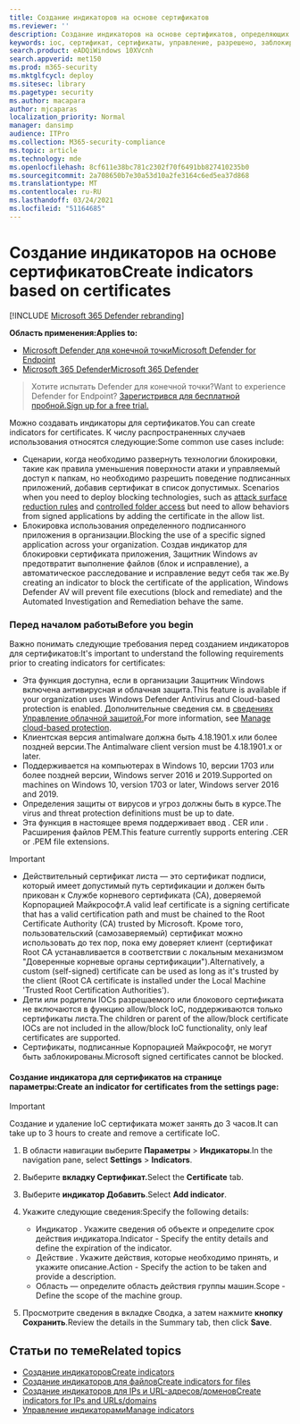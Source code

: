 ```yaml
---
title: Создание индикаторов на основе сертификатов
ms.reviewer: ''
description: Создание индикаторов на основе сертификатов, определяющих обнаружение, предотвращение и исключение сущностями.
keywords: ioc, сертификат, сертификаты, управление, разрешено, заблокировано, блок, чистый, вредоносный, файл, IP-адрес, URL-адрес, домен
search.product: eADQiWindows 10XVcnh
search.appverid: met150
ms.prod: m365-security
ms.mktglfcycl: deploy
ms.sitesec: library
ms.pagetype: security
ms.author: macapara
author: mjcaparas
localization_priority: Normal
manager: dansimp
audience: ITPro
ms.collection: M365-security-compliance
ms.topic: article
ms.technology: mde
ms.openlocfilehash: 8cf611e38bc781c2302f70f6491bb827410235b0
ms.sourcegitcommit: 2a708650b7e30a53d10a2fe3164c6ed5ea37d868
ms.translationtype: MT
ms.contentlocale: ru-RU
ms.lasthandoff: 03/24/2021
ms.locfileid: "51164685"
---
```

# <a name="create-indicators-based-on-certificates"></a><span data-ttu-id="8d845-104">Создание индикаторов на основе сертификатов</span><span class="sxs-lookup"><span data-stu-id="8d845-104">Create indicators based on certificates</span></span>

[!INCLUDE [Microsoft 365 Defender rebranding](../../includes/microsoft-defender.md)]


<span data-ttu-id="8d845-105">**Область применения:**</span><span class="sxs-lookup"><span data-stu-id="8d845-105">**Applies to:**</span></span>
- [<span data-ttu-id="8d845-106">Microsoft Defender для конечной точки</span><span class="sxs-lookup"><span data-stu-id="8d845-106">Microsoft Defender for Endpoint</span></span>](https://go.microsoft.com/fwlink/p/?linkid=2154037)
- [<span data-ttu-id="8d845-107">Microsoft 365 Defender</span><span class="sxs-lookup"><span data-stu-id="8d845-107">Microsoft 365 Defender</span></span>](https://go.microsoft.com/fwlink/?linkid=2118804)


><span data-ttu-id="8d845-108">Хотите испытать Defender для конечной точки?</span><span class="sxs-lookup"><span data-stu-id="8d845-108">Want to experience Defender for Endpoint?</span></span> [<span data-ttu-id="8d845-109">Зарегистрився для бесплатной пробной.</span><span class="sxs-lookup"><span data-stu-id="8d845-109">Sign up for a free trial.</span></span>](https://www.microsoft.com/en-us/WindowsForBusiness/windows-atp?ocid=docs-wdatp-automationexclusionlist-abovefoldlink)

<span data-ttu-id="8d845-110">Можно создавать индикаторы для сертификатов.</span><span class="sxs-lookup"><span data-stu-id="8d845-110">You can create indicators for certificates.</span></span> <span data-ttu-id="8d845-111">К числу распространенных случаев использования относятся следующие:</span><span class="sxs-lookup"><span data-stu-id="8d845-111">Some common use cases include:</span></span>

- <span data-ttu-id="8d845-112">Сценарии, когда необходимо развернуть технологии блокировки, такие [](controlled-folders.md) как правила уменьшения поверхности атаки и управляемый доступ к папкам, но необходимо разрешить поведение подписанных приложений, добавив сертификат в список допустимых. [](attack-surface-reduction.md)</span><span class="sxs-lookup"><span data-stu-id="8d845-112">Scenarios when you need to deploy blocking technologies, such as [attack surface reduction rules](attack-surface-reduction.md) and [controlled folder access](controlled-folders.md) but need to allow behaviors from signed applications by adding the certificate in the allow list.</span></span>
- <span data-ttu-id="8d845-113">Блокировка использования определенного подписанного приложения в организации.</span><span class="sxs-lookup"><span data-stu-id="8d845-113">Blocking the use of a specific signed application across your organization.</span></span> <span data-ttu-id="8d845-114">Создав индикатор для блокировки сертификата приложения, Защитник Windows av предотвратит выполнение файлов (блок и исправление), а автоматическое расследование и исправление ведут себя так же.</span><span class="sxs-lookup"><span data-stu-id="8d845-114">By creating an indicator to block the certificate of the application, Windows Defender AV will prevent file executions (block and remediate) and the Automated Investigation and Remediation behave the same.</span></span>


### <a name="before-you-begin"></a><span data-ttu-id="8d845-115">Перед началом работы</span><span class="sxs-lookup"><span data-stu-id="8d845-115">Before you begin</span></span>

<span data-ttu-id="8d845-116">Важно понимать следующие требования перед созданием индикаторов для сертификатов:</span><span class="sxs-lookup"><span data-stu-id="8d845-116">It's important to understand the following requirements prior to creating indicators for certificates:</span></span>

- <span data-ttu-id="8d845-117">Эта функция доступна, если в организации Защитник Windows включена антивирусная и облачная защита.</span><span class="sxs-lookup"><span data-stu-id="8d845-117">This feature is available if your organization uses Windows Defender Antivirus and Cloud-based protection is enabled.</span></span> <span data-ttu-id="8d845-118">Дополнительные сведения см. в [сведениях Управление облачной защитой.](https://docs.microsoft.com/windows/security/threat-protection/microsoft-defender-antivirus/deploy-manage-report-microsoft-defender-antivirus)</span><span class="sxs-lookup"><span data-stu-id="8d845-118">For more information, see [Manage cloud-based protection](https://docs.microsoft.com/windows/security/threat-protection/microsoft-defender-antivirus/deploy-manage-report-microsoft-defender-antivirus).</span></span>
- <span data-ttu-id="8d845-119">Клиентская версия antimalware должна быть 4.18.1901.x или более поздней версии.</span><span class="sxs-lookup"><span data-stu-id="8d845-119">The Antimalware client version must be  4.18.1901.x or later.</span></span>
- <span data-ttu-id="8d845-120">Поддерживается на компьютерах в Windows 10, версии 1703 или более поздней версии, Windows server 2016 и 2019.</span><span class="sxs-lookup"><span data-stu-id="8d845-120">Supported on machines on Windows 10, version 1703 or later, Windows server 2016 and 2019.</span></span>
- <span data-ttu-id="8d845-121">Определения защиты от вирусов и угроз должны быть в курсе.</span><span class="sxs-lookup"><span data-stu-id="8d845-121">The virus and threat protection definitions must be up to date.</span></span>
- <span data-ttu-id="8d845-122">Эта функция в настоящее время поддерживает ввод . CER или . Расширения файлов PEM.</span><span class="sxs-lookup"><span data-stu-id="8d845-122">This feature currently supports entering .CER or .PEM file extensions.</span></span>

>[!IMPORTANT]
> - <span data-ttu-id="8d845-123">Действительный сертификат листа — это сертификат подписи, который имеет допустимый путь сертификации и должен быть прикован к Службе корневого сертификата (CA), доверяемой Корпорацией Майкрософт.</span><span class="sxs-lookup"><span data-stu-id="8d845-123">A valid leaf certificate is a signing certificate that has a valid certification path and must be chained to the Root Certificate Authority (CA) trusted by Microsoft.</span></span>  <span data-ttu-id="8d845-124">Кроме того, пользовательский (самозаверяемый) сертификат можно использовать до тех пор, пока ему доверяет клиент (сертификат Root CA устанавливается в соответствии с локальным механизмом "Доверенные корневые органы сертификации").</span><span class="sxs-lookup"><span data-stu-id="8d845-124">Alternatively, a custom (self-signed) certificate can be used as long as it's trusted by the client (Root CA certificate is installed under the Local Machine 'Trusted Root Certification Authorities').</span></span>
>- <span data-ttu-id="8d845-125">Дети или родители IOCs разрешаемого или блокового сертификата не включаются в функцию allow/block IoC, поддерживаются только сертификаты листа.</span><span class="sxs-lookup"><span data-stu-id="8d845-125">The children or parent of the allow/block certificate IOCs are not included in the allow/block IoC functionality, only leaf certificates are supported.</span></span>
>- <span data-ttu-id="8d845-126">Сертификаты, подписанные Корпорацией Майкрософт, не могут быть заблокированы.</span><span class="sxs-lookup"><span data-stu-id="8d845-126">Microsoft signed certificates cannot be blocked.</span></span>

#### <a name="create-an-indicator-for-certificates-from-the-settings-page"></a><span data-ttu-id="8d845-127">Создание индикатора для сертификатов на странице параметры:</span><span class="sxs-lookup"><span data-stu-id="8d845-127">Create an indicator for certificates from the settings page:</span></span>

>[!IMPORTANT]
> <span data-ttu-id="8d845-128">Создание и удаление IoC сертификата может занять до 3 часов.</span><span class="sxs-lookup"><span data-stu-id="8d845-128">It can take up to 3 hours to create and remove a certificate IoC.</span></span>

1. <span data-ttu-id="8d845-129">В области навигации выберите **Параметры**  >  **Индикаторы**.</span><span class="sxs-lookup"><span data-stu-id="8d845-129">In the navigation pane, select **Settings** > **Indicators**.</span></span>  

2. <span data-ttu-id="8d845-130">Выберите **вкладку Сертификат.**</span><span class="sxs-lookup"><span data-stu-id="8d845-130">Select the **Certificate** tab.</span></span>

3. <span data-ttu-id="8d845-131">Выберите **индикатор Добавить**.</span><span class="sxs-lookup"><span data-stu-id="8d845-131">Select **Add indicator**.</span></span>

4. <span data-ttu-id="8d845-132">Укажите следующие сведения:</span><span class="sxs-lookup"><span data-stu-id="8d845-132">Specify the following details:</span></span>
   - <span data-ttu-id="8d845-133">Индикатор . Укажите сведения об объекте и определите срок действия индикатора.</span><span class="sxs-lookup"><span data-stu-id="8d845-133">Indicator - Specify the entity details and define the expiration of the indicator.</span></span>
   - <span data-ttu-id="8d845-134">Действие . Укажите действия, которые необходимо принять, и укажите описание.</span><span class="sxs-lookup"><span data-stu-id="8d845-134">Action - Specify the action to be taken and provide a description.</span></span>
   - <span data-ttu-id="8d845-135">Область — определите область действия группы машин.</span><span class="sxs-lookup"><span data-stu-id="8d845-135">Scope - Define the scope of the machine group.</span></span>

5. <span data-ttu-id="8d845-136">Просмотрите сведения в вкладке Сводка, а затем нажмите **кнопку Сохранить**.</span><span class="sxs-lookup"><span data-stu-id="8d845-136">Review the details in the Summary tab, then click **Save**.</span></span>

## <a name="related-topics"></a><span data-ttu-id="8d845-137">Статьи по теме</span><span class="sxs-lookup"><span data-stu-id="8d845-137">Related topics</span></span>
- [<span data-ttu-id="8d845-138">Создание индикаторов</span><span class="sxs-lookup"><span data-stu-id="8d845-138">Create indicators</span></span>](manage-indicators.md)
- [<span data-ttu-id="8d845-139">Создание индикаторов для файлов</span><span class="sxs-lookup"><span data-stu-id="8d845-139">Create indicators for files</span></span>](indicator-file.md)
- [<span data-ttu-id="8d845-140">Создание индикаторов для IPs и URL-адресов/доменов</span><span class="sxs-lookup"><span data-stu-id="8d845-140">Create indicators for IPs and URLs/domains</span></span>](indicator-ip-domain.md)
- [<span data-ttu-id="8d845-141">Управление индикаторами</span><span class="sxs-lookup"><span data-stu-id="8d845-141">Manage indicators</span></span>](indicator-manage.md)
